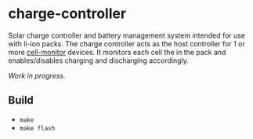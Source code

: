 charge-controller
=================

Solar charge controller and battery management system intended for use with li-ion packs.  The charge controller acts as the host controller for 1 or more [cell-monitor](https://github.com/scttnlsn/cell-monitor) devices.  It monitors each cell the in the pack and enables/disables charging and discharging accordingly.

*Work in progress.*

## Build

* `make`
* `make flash`
